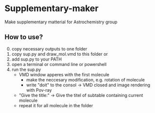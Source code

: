 # Supplementary-maker
Make supplementary matterial for Astrochemistry group

## **How to use?**
0. copy necessary outputs to one folder
1. copy sup.py and draw_mol.vmd to this folder
or
1. add sup.py to your PATH
2. open a terminal or command line or powershell
3. run the sup.py
   - VMD window apperes with the first molecule
     - make the neccesary modification, e.g. rotation of molecule
     - write "doit" to the consol -> VMD closed and image rendering with Pov-ray
   - "Give the title:" -> Give the titel of subtable containing current molecule
   - repeat it for all molecule in the folder

